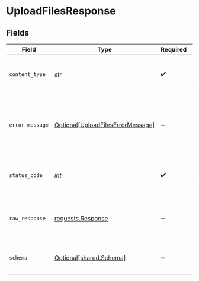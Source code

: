 # UploadFilesResponse


## Fields

| Field                                                                                   | Type                                                                                    | Required                                                                                | Description                                                                             |
| --------------------------------------------------------------------------------------- | --------------------------------------------------------------------------------------- | --------------------------------------------------------------------------------------- | --------------------------------------------------------------------------------------- |
| `content_type`                                                                          | *str*                                                                                   | :heavy_check_mark:                                                                      | HTTP response content type for this operation                                           |
| `error_message`                                                                         | [Optional[UploadFilesErrorMessage]](../../models/operations/uploadfileserrormessage.md) | :heavy_minus_sign:                                                                      | You are using an outdated API key or a key not associated with that resource.           |
| `status_code`                                                                           | *int*                                                                                   | :heavy_check_mark:                                                                      | HTTP response status code for this operation                                            |
| `raw_response`                                                                          | [requests.Response](https://requests.readthedocs.io/en/latest/api/#requests.Response)   | :heavy_minus_sign:                                                                      | Raw HTTP response; suitable for custom response parsing                                 |
| `schema`                                                                                | [Optional[shared.Schema]](../../models/shared/schema.md)                                | :heavy_minus_sign:                                                                      | The request made is not valid.                                                          |